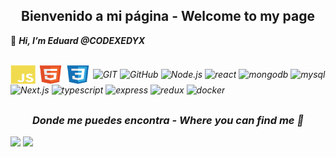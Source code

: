    <h2 align="center">Bienvenido a mi página - Welcome to my page </h2>

👋 __<i>Hi, I’m Eduard @CODEXEDYX<i>__

<div style="display: inline_block"><br>
  <img align="center" alt="Js" height="30" width="40" src="https://raw.githubusercontent.com/devicons/devicon/master/icons/javascript/javascript-plain.svg">
  <img align="center" alt="HTML" height="30" width="40" src="https://raw.githubusercontent.com/devicons/devicon/master/icons/html5/html5-original.svg">
  <img align="center" alt="CSS" height="30" width="40" src="https://raw.githubusercontent.com/devicons/devicon/master/icons/css3/css3-original.svg">
  <img align="center" alt="GIT" heigth="30" width="56" src="https://cdn.jsdelivr.net/gh/devicons/devicon/icons/git/git-original-wordmark.svg" /> 
  <img align="center" alt="GitHub" heigth="30" width="40" src="https://cdn.jsdelivr.net/gh/devicons/devicon/icons/github/github-original.svg" />                     
  <img align="center" alt="Node.js" heigth="80" width="70" src="https://cdn.jsdelivr.net/gh/devicons/devicon/icons/nodejs/nodejs-original-wordmark.svg" />
  <img align="center" alt="react" heigth="30" width="40" src="https://cdn.jsdelivr.net/gh/devicons/devicon/icons/react/react-original-wordmark.svg" />        
  <img align="center" alt="mongodb" heigth="60" width="60" src="https://cdn.jsdelivr.net/gh/devicons/devicon/icons/mongodb/mongodb-original-wordmark.svg" />
  <img align="center" alt="mysql" heigth="100" width="67" src="https://cdn.jsdelivr.net/gh/devicons/devicon/icons/mysql/mysql-original-wordmark.svg" />
  <img align="center" alt="Next.js" heigth="100" width="60" src="https://cdn.jsdelivr.net/gh/devicons/devicon/icons/nextjs/nextjs-original-wordmark.svg" /> 
  <img align="center" alt="typescript" heigth="100" width="40" src="https://cdn.jsdelivr.net/gh/devicons/devicon/icons/typescript/typescript-original.svg" />
  <img align="center" alt="express" heigth="200" width="70" src="https://cdn.jsdelivr.net/gh/devicons/devicon/icons/express/express-original-wordmark.svg" /> 
  <img align="center" alt="redux" heigth="100" width="50"  src="https://cdn.jsdelivr.net/gh/devicons/devicon/icons/redux/redux-original.svg" />
  <img align="center" alt="docker" heigth="100" width="50" src="https://cdn.jsdelivr.net/gh/devicons/devicon/icons/docker/docker-original-wordmark.svg" />       
          
</div>
  
  ##
  
  <h3 align="center">Donde me puedes encontra - Where you can find me 📍</h3>
 
<div> 
  <a href = "mailto:routerflxv@gmail.com"><img src="https://img.shields.io/badge/-Gmail-%23333?style=for-the-badge&logo=gmail&logoColor=white" target="_blank"></a>
  <a href = "https://github.com/CODEXEDYX"><img src="https://img.shields.io/badge/GitHub-100000?style=for-the-badge&logo=github&logoColor=white" target="_blank"></a>
  
 
</div>
